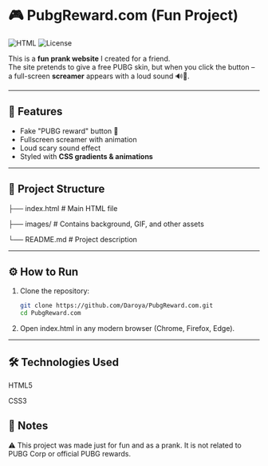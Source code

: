 # 🎮 PubgReward.com (Fun Project)

![HTML](https://img.shields.io/badge/HTML-100%25-orange?logo=html5)
![License](https://img.shields.io/badge/License-MIT-green)

This is a **fun prank website** I created for a friend.  
The site pretends to give a free PUBG skin, but when you click the button – a full-screen **screamer** appears with a loud sound 🔊👻.  

---

## 🚀 Features
- Fake "PUBG reward" button 🎁  
- Fullscreen screamer with animation  
- Loud scary sound effect  
- Styled with **CSS gradients & animations**  

---

## 📂 Project Structure
├── index.html # Main HTML file

├── images/ # Contains background, GIF, and other assets

└── README.md # Project description

---

## ⚙️ How to Run
1. Clone the repository:
   ```bash
   git clone https://github.com/Daroya/PubgReward.com.git
   cd PubgReward.com

2. Open index.html in any modern browser (Chrome, Firefox, Edge).

---

## 🛠 Technologies Used
HTML5

CSS3

## 📌 Notes
⚠️ This project was made just for fun and as a prank.
It is not related to PUBG Corp or official PUBG rewards.
